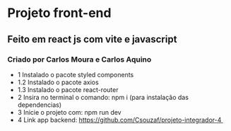 # Projeto front-end 
## Feito em react js com vite e javascript 
### Criado por Carlos Moura e Carlos Aquino

- 1 Instalado o pacote styled components<br>
- 1.2 Instalado o pacote axios
- 1.3 Instalado o pacote react-router
- 2 Insira no terminal o comando: npm i (para instalação das dependencias)
- 3 Inicie o projeto com: npm run dev
- 4 Link app backend: https://github.com/Csouzaf/projeto-integrador-4 
